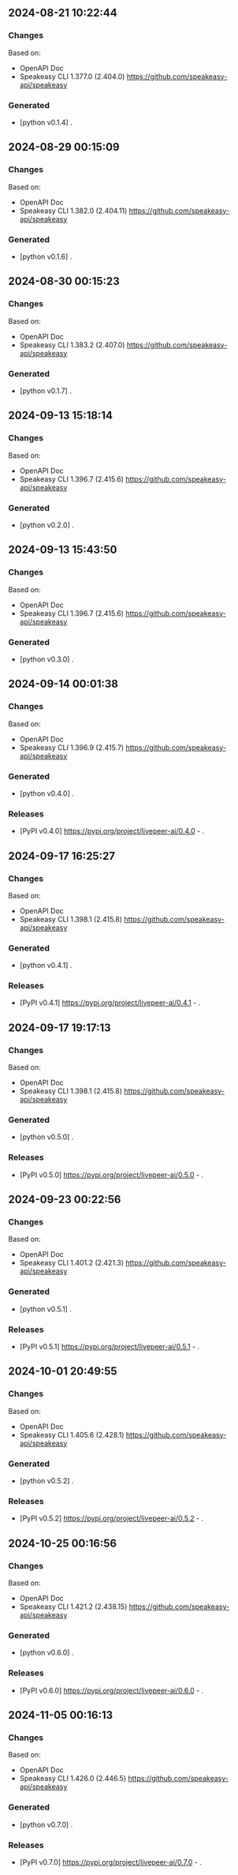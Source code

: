 

## 2024-08-21 10:22:44
### Changes
Based on:
- OpenAPI Doc  
- Speakeasy CLI 1.377.0 (2.404.0) https://github.com/speakeasy-api/speakeasy
### Generated
- [python v0.1.4] .

## 2024-08-29 00:15:09
### Changes
Based on:
- OpenAPI Doc  
- Speakeasy CLI 1.382.0 (2.404.11) https://github.com/speakeasy-api/speakeasy
### Generated
- [python v0.1.6] .

## 2024-08-30 00:15:23
### Changes
Based on:
- OpenAPI Doc  
- Speakeasy CLI 1.383.2 (2.407.0) https://github.com/speakeasy-api/speakeasy
### Generated
- [python v0.1.7] .

## 2024-09-13 15:18:14
### Changes
Based on:
- OpenAPI Doc  
- Speakeasy CLI 1.396.7 (2.415.6) https://github.com/speakeasy-api/speakeasy
### Generated
- [python v0.2.0] .

## 2024-09-13 15:43:50
### Changes
Based on:
- OpenAPI Doc  
- Speakeasy CLI 1.396.7 (2.415.6) https://github.com/speakeasy-api/speakeasy
### Generated
- [python v0.3.0] .

## 2024-09-14 00:01:38
### Changes
Based on:
- OpenAPI Doc  
- Speakeasy CLI 1.396.9 (2.415.7) https://github.com/speakeasy-api/speakeasy
### Generated
- [python v0.4.0] .
### Releases
- [PyPI v0.4.0] https://pypi.org/project/livepeer-ai/0.4.0 - .

## 2024-09-17 16:25:27
### Changes
Based on:
- OpenAPI Doc  
- Speakeasy CLI 1.398.1 (2.415.8) https://github.com/speakeasy-api/speakeasy
### Generated
- [python v0.4.1] .
### Releases
- [PyPI v0.4.1] https://pypi.org/project/livepeer-ai/0.4.1 - .

## 2024-09-17 19:17:13
### Changes
Based on:
- OpenAPI Doc  
- Speakeasy CLI 1.398.1 (2.415.8) https://github.com/speakeasy-api/speakeasy
### Generated
- [python v0.5.0] .
### Releases
- [PyPI v0.5.0] https://pypi.org/project/livepeer-ai/0.5.0 - .

## 2024-09-23 00:22:56
### Changes
Based on:
- OpenAPI Doc  
- Speakeasy CLI 1.401.2 (2.421.3) https://github.com/speakeasy-api/speakeasy
### Generated
- [python v0.5.1] .
### Releases
- [PyPI v0.5.1] https://pypi.org/project/livepeer-ai/0.5.1 - .

## 2024-10-01 20:49:55
### Changes
Based on:
- OpenAPI Doc  
- Speakeasy CLI 1.405.6 (2.428.1) https://github.com/speakeasy-api/speakeasy
### Generated
- [python v0.5.2] .
### Releases
- [PyPI v0.5.2] https://pypi.org/project/livepeer-ai/0.5.2 - .

## 2024-10-25 00:16:56
### Changes
Based on:
- OpenAPI Doc  
- Speakeasy CLI 1.421.2 (2.438.15) https://github.com/speakeasy-api/speakeasy
### Generated
- [python v0.6.0] .
### Releases
- [PyPI v0.6.0] https://pypi.org/project/livepeer-ai/0.6.0 - .

## 2024-11-05 00:16:13
### Changes
Based on:
- OpenAPI Doc  
- Speakeasy CLI 1.426.0 (2.446.5) https://github.com/speakeasy-api/speakeasy
### Generated
- [python v0.7.0] .
### Releases
- [PyPI v0.7.0] https://pypi.org/project/livepeer-ai/0.7.0 - .